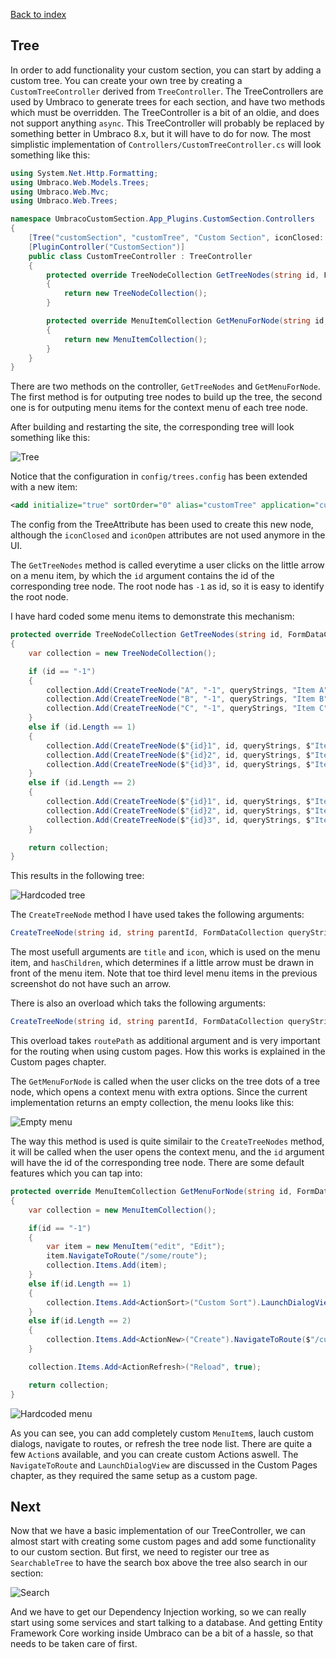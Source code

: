 ﻿[Back to index](index.md)

## Tree

In order to add functionality your custom section, you can start by adding a custom tree. 
You can create your own tree by creating a `CustomTreeController` derived from `TreeController`. 
The TreeControllers are used by Umbraco to generate trees for each section, and have two methods
which must be overridden. The TreeController is a bit of an oldie, and does not support anything 
`async`. This TreeController will probably be replaced by something better in Umbraco 8.x, but it
will have to do for now. The most simplistic implementation of `Controllers/CustomTreeController.cs` will
look something like this:

```cs
using System.Net.Http.Formatting;
using Umbraco.Web.Models.Trees;
using Umbraco.Web.Mvc;
using Umbraco.Web.Trees;

namespace UmbracoCustomSection.App_Plugins.CustomSection.Controllers
{
    [Tree("customSection", "customTree", "Custom Section", iconClosed: "icon-tree", iconOpen: "icon-trophy")]
    [PluginController("CustomSection")]
    public class CustomTreeController : TreeController
    {
        protected override TreeNodeCollection GetTreeNodes(string id, FormDataCollection queryStrings)
        {
            return new TreeNodeCollection();
        }

        protected override MenuItemCollection GetMenuForNode(string id, FormDataCollection queryStrings)
        {
            return new MenuItemCollection();
        }
    }
}
```

There are two methods on the controller, `GetTreeNodes` and `GetMenuForNode`. The first method is for 
outputing tree nodes to build up the tree, the second one is for outputing menu items for the context menu
of each tree node.

After building and restarting the site, the corresponding tree will look something like this:

![Tree](images/tree1.png)

Notice that the configuration in `config/trees.config` has been extended with a new item:

``` xml
<add initialize="true" sortOrder="0" alias="customTree" application="customSection" title="Custom Section" iconClosed="icon-tree" iconOpen="icon-trophy" type="UmbracoCustomSection.App_Plugins.CustomSection.Controllers.CustomTreeController, UmbracoCustomSection" />
```

The config from the TreeAttribute has been used to create this new node, although the `iconClosed`
and `iconOpen` attributes are not used anymore in the UI. 

The `GetTreeNodes` method is called everytime a user clicks on the little arrow on a menu item, by
which the `id` argument contains the id of the corresponding tree node. The root node has `-1` as id,
so it is easy to identify the root node. 

I have hard coded some menu items to demonstrate this mechanism:

```cs
protected override TreeNodeCollection GetTreeNodes(string id, FormDataCollection queryStrings)
{
    var collection = new TreeNodeCollection();

    if (id == "-1")
    {
        collection.Add(CreateTreeNode("A", "-1", queryStrings, "Item A", "icon-tree color-green", true));
        collection.Add(CreateTreeNode("B", "-1", queryStrings, "Item B", "icon-tree color-yellow", true));
        collection.Add(CreateTreeNode("C", "-1", queryStrings, "Item C", "icon-tree color-red", true));
    }
    else if (id.Length == 1)
    {
        collection.Add(CreateTreeNode($"{id}1", id, queryStrings, $"Item {id}1", "icon-trophy color-green", true));
        collection.Add(CreateTreeNode($"{id}2", id, queryStrings, $"Item {id}2", "icon-trophy color-yellow", true));
        collection.Add(CreateTreeNode($"{id}3", id, queryStrings, $"Item {id}3", "icon-trophy color-red", true));
    }
    else if (id.Length == 2)
    {
        collection.Add(CreateTreeNode($"{id}1", id, queryStrings, $"Item {id}a", "icon-stream color-green", false));
        collection.Add(CreateTreeNode($"{id}2", id, queryStrings, $"Item {id}b", "icon-stream color-yellow", false));
        collection.Add(CreateTreeNode($"{id}3", id, queryStrings, $"Item {id}c", "icon-stream color-red", false));
    }

    return collection;
}
```

This results in the following tree:

![Hardcoded tree](images/tree2.png)

The `CreateTreeNode` method I have used takes the following arguments:

```cs
CreateTreeNode(string id, string parentId, FormDataCollection queryStrings, string title, string icon, bool hasChildren);
```

The most usefull arguments are `title` and `icon`, which is used on the menu item, and `hasChildren`, which determines
if a little arrow must be drawn in front of the menu item. Note that toe third level menu items in the previous screenshot
do not have such an arrow. 

There is also an overload which taks the following arguments:

```cs
CreateTreeNode(string id, string parentId, FormDataCollection queryStrings, string title, string icon, bool hasChildren, string routePath);
```

This overload takes `routePath` as additional argument and is very important for the routing when using custom pages. 
How this works is explained in the Custom pages chapter. 

The `GetMenuForNode` is called when the user clicks on the tree dots of a tree node, which opens a context menu with
extra options. Since the current implementation returns an empty collection, the menu looks like this:

![Empty menu](images/tree3.png)

The way this method is used is quite similair to the `CreateTreeNodes` method, it will be called when the user
opens the context menu, and the `id` argument will have the id of the corresponding tree node. There are some default 
features which you can tap into:

```cs
protected override MenuItemCollection GetMenuForNode(string id, FormDataCollection queryStrings)
{
    var collection = new MenuItemCollection();

    if(id == "-1")
    {
        var item = new MenuItem("edit", "Edit");
        item.NavigateToRoute("/some/route");
        collection.Items.Add(item);
    }
    else if(id.Length == 1)
    {
        collection.Items.Add<ActionSort>("Custom Sort").LaunchDialogView("/App_Plugins/CustomSection/backoffice/dialogs/sort.html", "Custom Dialog");
    }
    else if(id.Length == 2)
    {
        collection.Items.Add<ActionNew>("Create").NavigateToRoute($"/customSection/customTree/edit/new-{node.Id}");
    }

    collection.Items.Add<ActionRefresh>("Reload", true);

    return collection;
}
```

![Hardcoded menu](images/tree4.png)

As you can see, you can add completely custom `MenuItem`s, lauch custom dialogs, navigate to routes, or refresh
the tree node list. There are quite a few `Action`s available, and you can create custom Actions aswell. The
`NavigateToRoute` and `LaunchDialogView` are discussed in the Custom Pages chapter, as they required the same
setup as a custom page. 

## Next

Now that we have a basic implementation of our TreeController, we can almost start with creating some 
custom pages and add some functionality to our custom section. But first, we need to register our tree
as `SearchableTree` to have the search box above the tree also search in our section:

![Search](images/tree5.png)

And we have to get our Dependency Injection working, so we can really start using some services and start
talking to a database. And getting Entity Framework Core working inside Umbraco can be a bit of a hassle,
so that needs to be taken care of first.
